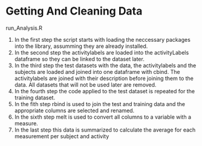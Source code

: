 Getting And Cleaning Data
===================

run_Analysis.R

1. In the first step the script starts with loading the neccessary packages into the library, assumming they are already installed.
2. In the second step the activitylabels are loaded into the activityLabels dataframe so they can be linked to the dataset later.
3. In the third step the test datasets with the data, the activitylabels and the subjects are loaded and joined into one dataframe with cbind. The activitylabels are joined with their description before joining them to the data. All datasets that will not be used later are removed.
4. In the fourth step the code applied to the test dataset is repeated for the training dataset.
5. In the fith step rbind is used to join the test and training data and the appropriate columns are selected and renamed.
6. In the sixth step melt is used to convert all columns to a variable with a measure.
7. In the last step this data is summarized to calculate the average for each measurement per subject and activity
